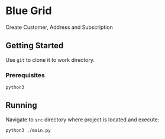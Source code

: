 # Blue Grid

Create Customer, Address and Subscription

## Getting Started

Use `git` to clone it to work directory.

### Prerequisites

```
python3
```

## Running

Navigate to `src` directory where project is located and execute:
```
python3 ./main.py
```
